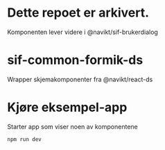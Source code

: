 # Dette repoet er arkivert.
Komponenten lever videre i @navikt/sif-brukerdialog

# sif-common-formik-ds

Wrapper skjemakomponenter fra @navikt/react-ds

# Kjøre eksempel-app

Starter app som viser noen av komponentene

```
npm run dev
```
